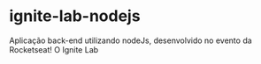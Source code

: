 # ignite-lab-nodejs
Aplicação back-end utilizando nodeJs, desenvolvido no evento da Rocketseat! O Ignite Lab
